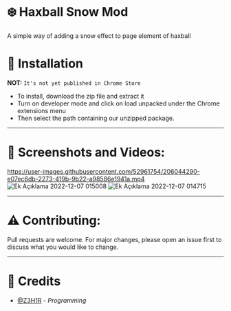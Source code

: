 # ❄️ Haxball Snow Mod

A simple way of adding a snow effect to page element of haxball

# 💬 Installation

**NOT:** `It's not yet published in Chrome Store`

- To install, download the zip file and extract it
- Turn on developer mode and click on load unpacked under the Chrome extensions menu
- Then select the path containing our unzipped package.

---

# 🎥 Screenshots and Videos:


https://user-images.githubusercontent.com/52961754/206044290-e07ec6db-2273-419b-9b22-a98586e1941a.mp4
![Ek Açıklama 2022-12-07 015008](https://user-images.githubusercontent.com/52961754/206043696-4a26a0ff-db79-4c47-8a06-3d1bbdd183b8.png)
![Ek Açıklama 2022-12-07 014715](https://user-images.githubusercontent.com/52961754/206043715-c78ea4a4-2eef-4511-8c9c-705a0795a6cc.png)

---
# ⚠️ Contributing:

Pull requests are welcome. For major changes, please open an issue first to discuss what you would like to change.

---

# 🤖 Credits

- [@Z3H1R](https://discord.gg/9CPSEcff) - *Programming*
